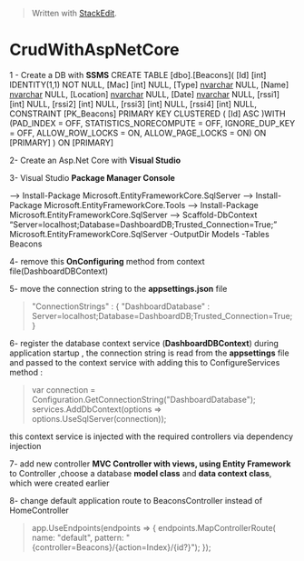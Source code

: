 
> Written with [StackEdit](https://stackedit.io/).
# **CrudWithAspNetCore**

1 -  Create a DB with **SSMS**
CREATE TABLE [dbo].[Beacons](
	[Id] [int] IDENTITY(1,1) NOT NULL,
	[Mac] [int] NULL,
	[Type] [nvarchar](100) NULL,
	[Name] [nvarchar](100) NULL,
	[Location] [nvarchar](100) NULL,
	[Date] [nvarchar](100) NULL,
	[rssi1] [int] NULL,
	[rssi2] [int] NULL,
	[rssi3] [int] NULL,
	[rssi4] [int] NULL,
 CONSTRAINT [PK_Beacons] PRIMARY KEY CLUSTERED 
(
	[Id] ASC
)WITH (PAD_INDEX = OFF, STATISTICS_NORECOMPUTE = OFF, IGNORE_DUP_KEY = OFF, ALLOW_ROW_LOCKS = ON, ALLOW_PAGE_LOCKS = ON) ON [PRIMARY]
) ON [PRIMARY]

2- Create an Asp.Net Core with **Visual Studio**

3- Visual Studio **Package Manager Console**

--> Install-Package Microsoft.EntityFrameworkCore.SqlServer
--> Install-Package Microsoft.EntityFrameworkCore.Tools
--> Install-Package Microsoft.EntityFrameworkCore.SqlServer
--> Scaffold-DbContext “Server=localhost;Database=DashboardDB;Trusted_Connection=True;” Microsoft.EntityFrameworkCore.SqlServer -OutputDir Models -Tables Beacons

4- remove this **OnConfiguring** method from context file(DashboardDBContext)

5- move the connection string to the **appsettings.json** file
>"ConnectionStrings" : {
"DashboardDatabase" : Server=localhost;Database=DashboardDB;Trusted_Connection=True;
}

6- register the database context service (**DashboardDBContext**) during application startup , the connection string is read from the **appsettings** file and passed to the context service with adding this to ConfigureServices method :
>var connection = Configuration.GetConnectionString("DashboardDatabase");
            services.AddDbContext<DashboardDBContext>(options => options.UseSqlServer(connection));
            
this context service is injected with the required controllers via dependency injection
            
7- add new controller **MVC Controller with views, using Entity Framework** to Controller ,choose a database **model class** and **data context class**, which were created earlier

8- change default application route to BeaconsController instead of HomeController 
> app.UseEndpoints(endpoints =>
            {
                endpoints.MapControllerRoute(
                    name: "default",
                    pattern: "{controller=Beacons}/{action=Index}/{id?}");
            });

